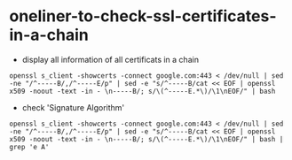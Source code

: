 # oneliner-to-check-ssl-certificates-in-a-chain
* display all information of all certificats in a chain  
```
openssl s_client -showcerts -connect google.com:443 < /dev/null | sed -ne "/^-----B/,/^-----E/p" | sed -e "s/^-----B/cat << EOF | openssl x509 -noout -text -in - \n-----B/; s/\(^-----E.*\)/\1\nEOF/" | bash
```

* check 'Signature Algorithm'  
```
openssl s_client -showcerts -connect google.com:443 < /dev/null | sed -ne "/^-----B/,/^-----E/p" | sed -e "s/^-----B/cat << EOF | openssl x509 -noout -text -in - \n-----B/; s/\(^-----E.*\)/\1\nEOF/" | bash | grep 'e A'
```

